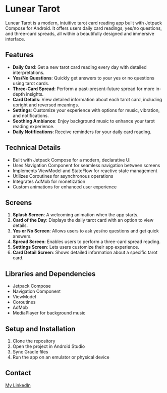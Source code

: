 # Lunear Tarot

Lunear Tarot is a modern, intuitive tarot card reading app built with Jetpack Compose for Android. 
It offers users daily card readings, yes/no questions, and three-card spreads, all within a beautifully designed and immersive interface.

## Features

- **Daily Card**: Get a new tarot card reading every day with detailed interpretations.
- **Yes/No Questions**: Quickly get answers to your yes or no questions using tarot cards.
- **Three-Card Spread**: Perform a past-present-future spread for more in-depth insights.
- **Card Details**: View detailed information about each tarot card, including upright and reversed meanings.
- **Settings**: Customize your experience with options for music, vibration, and notifications.
- **Soothing Ambiance**: Enjoy background music to enhance your tarot reading experience.
- **Daily Notifications**: Receive reminders for your daily card reading.

## Technical Details

- Built with Jetpack Compose for a modern, declarative UI
- Uses Navigation Component for seamless navigation between screens
- Implements ViewModel and StateFlow for reactive state management
- Utilizes Coroutines for asynchronous operations
- Integrates AdMob for monetization
- Custom animations for enhanced user experience

## Screens

1. **Splash Screen**: A welcoming animation when the app starts.
2. **Card of the Day**: Displays the daily tarot card with an option to view details.
3. **Yes or No Screen**: Allows users to ask yes/no questions and get quick answers.
4. **Spread Screen**: Enables users to perform a three-card spread reading.
5. **Settings Screen**: Lets users customize their app experience.
6. **Card Detail Screen**: Shows detailed information about a specific tarot card.

## Libraries and Dependencies

- Jetpack Compose
- Navigation Component
- ViewModel
- Coroutines
- AdMob
- MediaPlayer for background music

## Setup and Installation

1. Clone the repository
2. Open the project in Android Studio
3. Sync Gradle files
4. Run the app on an emulator or physical device


## Contact

[My LinkedIn](https://www.linkedin.com/in/ekaterina-nichiporenko-0b3223207/)
